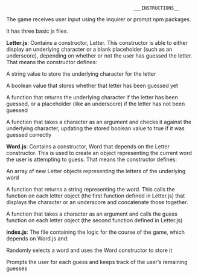                                                    ___INSTRUCTIONS__

The game receives user input using the inquirer or prompt npm packages.

It has three basic js files.

__Letter.js__: Contains a constructor, Letter. This constructor is able to either display an underlying character or a blank placeholder (such as an underscore), depending on whether or not the user has guessed the letter. That means the constructor defines:

A string value to store the underlying character for the letter

A boolean value that stores whether that letter has been guessed yet

A function that returns the underlying character if the letter has been guessed, or a placeholder (like an underscore) if the letter has not been guessed

A function that takes a character as an argument and checks it against the underlying character, updating the stored boolean value to true if it was guessed correctly

__Word.js__: Contains a constructor, Word that depends on the Letter constructor. This is used to create an object representing the current word the user is attempting to guess. That means the constructor defines:    

An array of new Letter objects representing the letters of the underlying word

A function that returns a string representing the word. This calls the function on each letter object (the first function defined in Letter.js) that displays the character or an underscore and concatenate those together.

A function that takes a character as an argument and calls the guess function on each letter object (the second function defined in Letter.js)

__index.js__: The file containing the logic for the course of the game, which depends on Word.js and:

Randomly selects a word and uses the Word constructor to store it

Prompts the user for each guess and keeps track of the user’s remaining guesses

